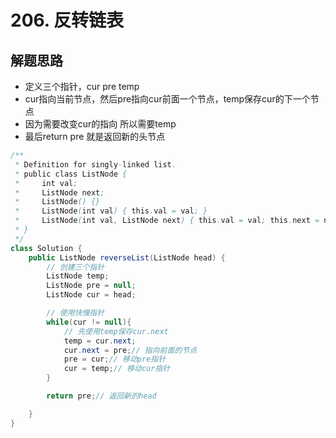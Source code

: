 # 206. 反转链表



## 解题思路

* 定义三个指针，cur pre temp
* cur指向当前节点，然后pre指向cur前面一个节点，temp保存cur的下一个节点
* 因为需要改变cur的指向 所以需要temp
* 最后return pre 就是返回新的头节点



```java
/**
 * Definition for singly-linked list.
 * public class ListNode {
 *     int val;
 *     ListNode next;
 *     ListNode() {}
 *     ListNode(int val) { this.val = val; }
 *     ListNode(int val, ListNode next) { this.val = val; this.next = next; }
 * }
 */
class Solution {
    public ListNode reverseList(ListNode head) {
        // 创建三个指针
        ListNode temp;
        ListNode pre = null;
        ListNode cur = head;

        // 使用快慢指针
        while(cur != null){
            // 先使用temp保存cur.next
            temp = cur.next;
            cur.next = pre;// 指向前面的节点
            pre = cur;// 移动pre指针
            cur = temp;// 移动cur指针
        }

        return pre;// 返回新的head

    }
}

```

